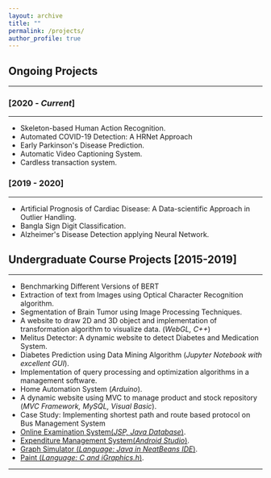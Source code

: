 ```yaml
---
layout: archive
title: ""
permalink: /projects/
author_profile: true
---
```


## Ongoing Projects
----------------

### [2020 - *Current*]
-----------
* Skeleton-based Human Action Recognition.
* Automated COVID-19 Detection: A HRNet Approach
* Early Parkinson's Disease Prediction.
* Automatic Video Captioning System.
* Cardless transaction system.


### [2019 - 2020]
-----------
* Artificial Prognosis of Cardiac Disease: A Data-scientific Approach in Outlier Handling.
* Bangla Sign Digit Classification.
* Alzheimer's Disease Detection applying Neural Network.

## Undergraduate Course Projects [2015-2019]
----------------
* Benchmarking Different Versions of BERT
* Extraction of text from Images using Optical Character Recognition algorithm.
* Segmentation of Brain Tumor using Image Processing Techniques.
* A website to draw 2D and 3D object and implementation of transformation algorithm to visualize data. (*WebGL, C++*)
* Melitus Detector: A dynamic website to detect Diabetes and Medication System.
* Diabetes Prediction using Data Mining Algorithm (*Jupyter Notebook with excellent GUI*).
* Implementation of query processing and optimization algorithms in a management software.
* Home Automation System (*Arduino*).
* A dynamic website using MVC to manage product and stock repository (*MVC Framework, MySQL, Visual Basic*).
* Case Study: Implementing shortest path and route based protocol on Bus Management System  
* [Online Examination System(*JSP, Java Database*)](https://github.com/joyjft/Online-Written-Examination-System).
* [Expenditure Management System(*Android Studio*)](https://github.com/joyjft/DailyCost).
* [Graph Simulator (*Language: Java in NeatBeans IDE*)](https://github.com/joyjft/Graph-Simulator).
* [Paint (*Language: C and iGraphics.h*)](https://github.com/sajib-kumar/Paint).

__________________________________________________

